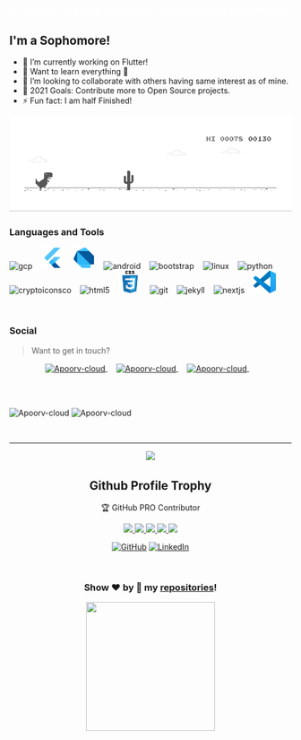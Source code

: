 ![Hello](Hello.gif)


## I'm a Sophomore!

- 🔭 I’m currently working on Flutter!
- 🌱 Want to learn everything 🤣
- 👯 I’m looking to collaborate with others having same interest as of mine.
- 🥅 2021 Goals: Contribute more to Open Source projects.
- ⚡ Fun fact: I am half Finished!



![image](https://github.com/Apoorv-cloud/Apoorv-cloud/blob/main/dino.gif )




### Languages and Tools

<p align="left">
  <img src="https://www.vectorlogo.zone/logos/google_cloud/google_cloud-icon.svg" alt="gcp" width="40" height="40"/> &nbsp;&nbsp;
<img src="https://raw.githubusercontent.com/github/explore/80688e429a7d4ef2fca1e82350fe8e3517d3494d/topics/flutter/flutter.png" alt="flutter" width="40" height="40"/> &nbsp;&nbsp;
<img src="https://raw.githubusercontent.com/github/explore/80688e429a7d4ef2fca1e82350fe8e3517d3494d/topics/dart/dart.png" alt="dart" width="40" height="40"/> &nbsp;&nbsp;
<img src="https://www.vectorlogo.zone/logos/android/android-official.svg" alt="android" width="40" height="40"/> &nbsp;&nbsp;
<img src="https://www.vectorlogo.zone/logos/getbootstrap/getbootstrap-icon.svg" alt="bootstrap" width="40" height="40"/> &nbsp;&nbsp;
<img src="https://www.vectorlogo.zone/logos/linux/linux-icon.svg" alt="linux" width="40" height="40"/> &nbsp;&nbsp;	
<img src="https://www.vectorlogo.zone/logos/python/python-icon.svg" alt="python" width="40" height="40"/> &nbsp;&nbsp;
  <img src="https://www.vectorlogo.zone/logos/cryptoiconsco/cryptoiconsco-icon.svg" alt="cryptoiconsco" width="40" height="40"/> &nbsp;&nbsp;
  <img src="https://www.vectorlogo.zone/logos/w3_html5/w3_html5-icon.svg" alt="html5" width="40" height="40"/> &nbsp;&nbsp;
   <img src="https://raw.githubusercontent.com/github/explore/80688e429a7d4ef2fca1e82350fe8e3517d3494d/topics/css/css.png" alt="css" width="40" height="40"/> &nbsp;&nbsp;
 <img src="https://www.vectorlogo.zone/logos/git-scm/git-scm-icon.svg" alt="git" width="40" height="40"/> &nbsp;&nbsp;
  <img src="https://www.vectorlogo.zone/logos/jekyllrb/jekyllrb-icon.svg" alt="jekyll" width="40" height="40"/> &nbsp;&nbsp;
  <img src="https://cdn.worldvectorlogo.com/logos/nextjs-3.svg" alt="nextjs" width="40" height="40"/> &nbsp;&nbsp;
  <img src="https://raw.githubusercontent.com/github/explore/80688e429a7d4ef2fca1e82350fe8e3517d3494d/topics/visual-studio-code/visual-studio-code.png" alt="vs code" width="40" height="40"/>&nbsp;&nbsp;
  </p><br>


<!--- 
### Spotify Playing 🎧
[<img src="https://now-playing-codestackr.vercel.app/api/spotify-playing" alt="Apoorv Spotify Playing" width="350" />](https://open.spotify.com/user/swyqyimdc12jajde4vpwd2x1b)
-->

### Social

> Want to get in touch?

<p align="center">
  <a href="https://dev.to/apoorvcloudt" target="blank">
    <img align="center" src="https://cdn.jsdelivr.net/npm/simple-icons@3.0.1/icons/dev-dot-to.svg" alt="Apoorv-cloud" height="30" width="30" />
  </a>&nbsp;&nbsp;&nbsp;
  <a href="https://www.linkedin.com/in/apoorv-maheshwari-6689791aa/" target="blank">
    <img align="center" src="https://cdn.jsdelivr.net/npm/simple-icons@3.0.1/icons/linkedin.svg" alt="Apoorv-cloud" height="30" width="30" />
  </a>&nbsp;&nbsp;&nbsp;
  <a href="https://instagram.com/maheshwari__apoorv?igshid=35jid2u2ui83" target="blank">	
    <img align="center" src="https://cdn.jsdelivr.net/npm/simple-icons@v3/icons/instagram.svg" alt="Apoorv-cloud" height="30" width="30" />
  </a>&nbsp;&nbsp;&nbsp; </p><br />
<br />
  
  
  <img height="180"  src="https://github-readme-stats.vercel.app/api/top-langs/?username=Apoorv-cloud&layout=compact&hide=php&count_private=true&show_icons=true&theme=radical" alt="Apoorv-cloud" /> <img height="180" src="https://github-readme-stats.vercel.app/api?username=Apoorv-cloud&count_private=true&show_icons=true&theme=radical" alt="Apoorv-cloud" />
  

<br />

---




<p align="center">
  <img width="140" src="https://user-images.githubusercontent.com/6661165/91657958-61b4fd00-eb00-11ea-9def-dc7ef5367e34.png" />  
  <h2 align="center">Github Profile Trophy</h2>
  <p align="center">🏆 GitHub PRO Contributor </p>
</p>
<p align="center">
  <a href="https://github.com/Apoorv-cloud/github-profile-trophy/issues">
    <img src="https://img.shields.io/codacy/coverage/59d607d0e311408885e418004068ea58/master"> 
  </a>
	
  <a href="https://github.com/Apoorv-cloud/github-profile-trophy/network/members">
    <img src="https://img.shields.io/github/commits-since/SubtitleEdit/subtitleedit/latest"/> 
  </a>  
  <a href="https://github.com/Apoorv-cloud/github-profile-trophy/LICENSE">
    <img src="https://img.shields.io/mozilla-observatory/grade/github.com?publish"> 
  </a>
  
  <a href="https://github.com/Apoorv-cloud/github-profile-trophy/stargazers">
    <img src="https://img.shields.io/amo/stars/dustman"> 
  </a>
  
  <a href="https://github.com/Apoorv-cloud/github-profile-trophy/LICENSE">
    <img src="https://img.shields.io/npm/l/express"> 
  </a>
  
    
</p>

<p align="center">
	<a href="https://github.com/Apoorv-cloud"><img src="https://img.shields.io/badge/github--_.svg?style=social&logo=github" alt="GitHub"></a>
  <a href="https://www.linkedin.com/in/apoorv-maheshwari-6689791aa/"><img src="https://img.shields.io/badge/LinkedIn--_.svg?style=social&logo=linkedin" alt="LinkedIn"></a>
</p><br>

<!--- ![GitHub Activity Graph](https://activity-graph.herokuapp.com/graph?username=Apoorv-cloud) -->

<div align="center">
  
  
### Show ❤️ by 🌟 my [repositories](https://github.com/Apoorv-cloud?tab=repositories)!
<p align="Center" >

<img src="https://github.com/Apoorv-cloud/Apoorv-cloud/blob/main/github.gif" height="230px" width ="230px">
	
<!--- <img src="https://camo.githubusercontent.com/3b7c592ede97b6138ffd4b1cc1541c2f3b11fd39/687474703a2f2f33312e6d656469612e74756d626c722e636f6d2f31376665613932306666333665663466356238373764353231366137616164392f74756d626c725f6d6f39786a65387a5a34317163626975666f315f313238302e676966" height="130px" width ="130px"></p> -->

</div>

